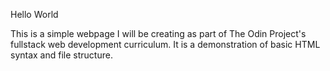 Hello World

This is a simple webpage I will be creating as part of The Odin Project's fullstack web development curriculum. It is a demonstration of basic HTML syntax and file structure.
